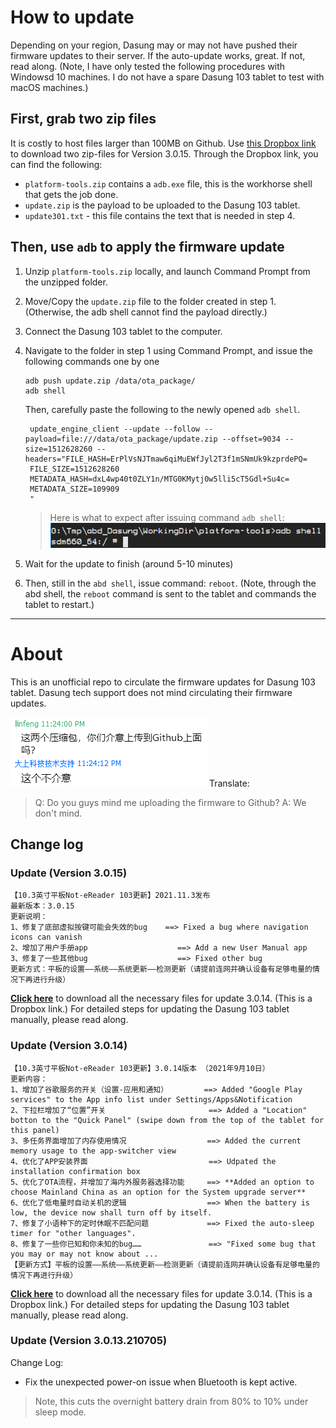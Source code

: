 # How to update
Depending on your region, Dasung may or may not have pushed their firmware
updates to their server. If the auto-update works, great. If not, read along.
(Note, I have only tested the following procedures with Windowsd 10 machines. I
do not have a spare Dasung 103 tablet to test with macOS machines.)

## First, grab two zip files
It is costly to host files larger than 100MB on Github. Use [this Dropbox link](
https://www.dropbox.com/sh/0rkz2xzqtss0o59/AACvagVieLedvYpvn3Tax77La?dl=0) to
download two zip-files for Version 3.0.15.
Through the Dropbox link, you can find the following:
* `platform-tools.zip` contains a `adb.exe` file, this is the workhorse shell that
  gets the job done.
* `update.zip` is the payload to be uploaded to the Dasung 103 tablet.
* `update301.txt` - this file contains the text that is needed in step 4.


## Then, use `adb` to apply the firmware update
1. Unzip `platform-tools.zip` locally, and launch Command Prompt from the unzipped
   folder.
2. Move/Copy the `update.zip` file to the folder created in step 1. (Otherwise,
   the adb shell cannot find the payload directly.)
3. Connect the Dasung 103 tablet to the computer.
4. Navigate to the folder in step 1 using Command Prompt, and issue the
   following commands one by one
   ```
   adb push update.zip /data/ota_package/
   adb shell
   ```
   Then, carefully paste the following to the newly opened `adb shell`.
   ```
    update_engine_client --update --follow --payload=file:///data/ota_package/update.zip --offset=9034 --size=1512628260 --headers="FILE_HASH=ErPlVsNJTmaw6qiMuEWfJyl2T3f1mSNmUk9kzprdePQ=
    FILE_SIZE=1512628260
    METADATA_HASH=dxL4wp40t0ZLY1n/MTG0KMytj0w5lli5cT5Gdl+Su4c=
    METADATA_SIZE=109909
    "
   ```
   > Here is what to expect after issuing command `adb shell`:
   > ![adb shell, loaded](adb_shell_interface.png)

5. Wait for the update to finish (around 5-10 minutes)
6. Then, still in the `abd shell`, issue command: `reboot`. 
    (Note, through the abd shell, the `reboot` command is sent to the tablet
    and commands the tablet to restart.)

----

# About
This is an unofficial repo to circulate the firmware updates for Dasung 103
tablet. Dasung tech support does not mind circulating their firmware updates.

![approval text](approval_text.png)
Translate:
> Q: Do you guys mind me uploading the firmware to Github?
> A: We don't mind.
## Change log

### Update (Version 3.0.15)
```
【10.3英寸平板Not-eReader 103更新】2021.11.3发布 
最新版本：3.0.15 
更新说明： 
1、修复了底部虚拟按键可能会失效的bug    ==> Fixed a bug where navigation icons can vanish
2、增加了用户手册app                    ==> Add a new User Manual app
3、修复了一些其他bug                    ==> Fixed other bug
更新方式：平板的设置——系统——系统更新——检测更新（请提前连网并确认设备有足够电量的情况下再进行升级）
```

[**Click here**](https://www.dropbox.com/sh/0rkz2xzqtss0o59/AACvagVieLedvYpvn3Tax77La?dl=0) to download all the necessary files for update 3.0.14. (This is a Dropbox link.) For detailed steps for updating the Dasung 103 tablet manually, please read along.

### Update (Version 3.0.14)
```
【10.3英寸平板Not-eReader 103更新】3.0.14版本 （2021年9月10日） 
更新内容： 
1、增加了谷歌服务的开关（设置-应用和通知）        ==> Added "Google Play services" to the App info list under Settings/Apps&Notification
2、下拉栏增加了“位置”开关                       ==> Added a "Location" botton to the "Quick Panel" (swipe down from the top of the tablet for this panel)
3、多任务界面增加了内存使用情况                  ==> Added the current memory usage to the app-switcher view 
4、优化了APP安装界面                           ==> Udpated the installation confirmation box
5、优化了OTA流程，并增加了海内外服务器选择功能     ==> **Added an option to choose Mainland China as an option for the System upgrade server**
6、优化了低电量时自动关机的逻辑                  ==> When the battery is low, the device now shall turn off by itself.
7、修复了小语种下的定时休眠不匹配问题             ==> Fixed the auto-sleep timer for "other languages".
8、修复了一些你已知和你未知的bug……               ==> "Fixed some bug that you may or may not know about ...
【更新方式】平板的设置——系统——系统更新——检测更新（请提前连网并确认设备有足够电量的情况下再进行升级）
```

[**Click here**](https://www.dropbox.com/sh/3xlkgzsn9yb5kcb/AABr9EiVN5TGjOJ8YVTuUg5Aa?dl=0) to download all the necessary files for update 3.0.14. (This is a Dropbox link.) For detailed steps for updating the Dasung 103 tablet manually, please read along.

### Update (Version 3.0.13.210705)
Change Log:
* Fix the unexpected power-on issue when Bluetooth is kept active.
> Note, this cuts the overnight battery drain from 80% to 10% under sleep mode.

